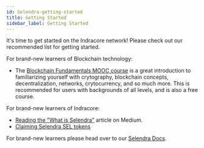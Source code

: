```yaml
---
id: Selendra-getting-started
title: Getting Started
sidebar_label: Getting Started
---
```


It's time to get started on the Indracore network! Please check out our recommended list for getting
started.

For brand-new learners of Blockchain technology:

- The [Blockchain Fundamentals MOOC course][mooc] is a great introduction to familiarizing yourself
  with crytography, blockchain concepts, decentralization, networks, crytocurrency, and so much
  more. This is recommended for users with backgrounds of all levels, and is also a free course.

For brand-new learners of Indracore:

- [Reading the "What is Selendra"][medium] article on Medium.
- [Claiming Selendra SEL tokens][tokens]

For brand-new learners please head over to our [Selendra
Docs][docs].

[mooc]: https://mooc.web3.foundation/course/blockchain-fundamentals/
[medium]: https://medium.com/selendra
[tokens]: https://claim.selendra.org/
[docs]: https://docs.selendra.org/

